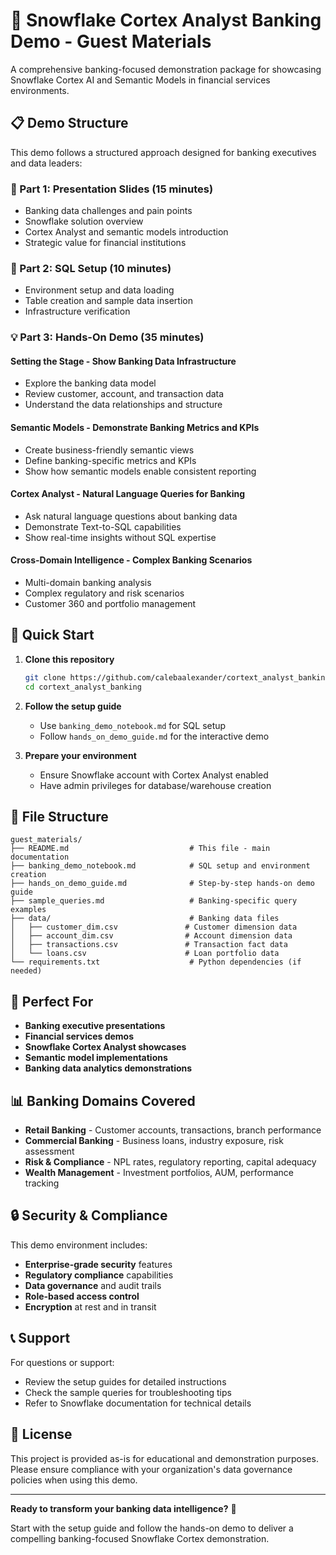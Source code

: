 # 🏦 Snowflake Cortex Analyst Banking Demo - Guest Materials

A comprehensive banking-focused demonstration package for showcasing Snowflake Cortex AI and Semantic Models in financial services environments.

## 📋 **Demo Structure**

This demo follows a structured approach designed for banking executives and data leaders:

### **🎯 Part 1: Presentation Slides (15 minutes)**
- Banking data challenges and pain points
- Snowflake solution overview  
- Cortex Analyst and semantic models introduction
- Strategic value for financial institutions

### **🔧 Part 2: SQL Setup (10 minutes)**
- Environment setup and data loading
- Table creation and sample data insertion
- Infrastructure verification

### **💡 Part 3: Hands-On Demo (35 minutes)**

#### **Setting the Stage - Show Banking Data Infrastructure**
- Explore the banking data model
- Review customer, account, and transaction data
- Understand the data relationships and structure

#### **Semantic Models - Demonstrate Banking Metrics and KPIs**
- Create business-friendly semantic views
- Define banking-specific metrics and KPIs
- Show how semantic models enable consistent reporting

#### **Cortex Analyst - Natural Language Queries for Banking**
- Ask natural language questions about banking data
- Demonstrate Text-to-SQL capabilities
- Show real-time insights without SQL expertise

#### **Cross-Domain Intelligence - Complex Banking Scenarios**
- Multi-domain banking analysis
- Complex regulatory and risk scenarios
- Customer 360 and portfolio management

## 🚀 **Quick Start**

1. **Clone this repository**
   ```bash
   git clone https://github.com/calebaalexander/cortext_analyst_banking.git
   cd cortext_analyst_banking
   ```

2. **Follow the setup guide**
   - Use `banking_demo_notebook.md` for SQL setup
   - Follow `hands_on_demo_guide.md` for the interactive demo

3. **Prepare your environment**
   - Ensure Snowflake account with Cortex Analyst enabled
   - Have admin privileges for database/warehouse creation

## 📁 **File Structure**

```
guest_materials/
├── README.md                           # This file - main documentation
├── banking_demo_notebook.md            # SQL setup and environment creation
├── hands_on_demo_guide.md              # Step-by-step hands-on demo guide
├── sample_queries.md                   # Banking-specific query examples
├── data/                               # Banking data files
│   ├── customer_dim.csv               # Customer dimension data
│   ├── account_dim.csv                # Account dimension data
│   ├── transactions.csv               # Transaction fact data
│   └── loans.csv                      # Loan portfolio data
└── requirements.txt                    # Python dependencies (if needed)
```

## 🎯 **Perfect For**

- **Banking executive presentations**
- **Financial services demos**
- **Snowflake Cortex Analyst showcases**
- **Semantic model implementations**
- **Banking data analytics demonstrations**

## 📊 **Banking Domains Covered**

- **Retail Banking** - Customer accounts, transactions, branch performance
- **Commercial Banking** - Business loans, industry exposure, risk assessment
- **Risk & Compliance** - NPL rates, regulatory reporting, capital adequacy
- **Wealth Management** - Investment portfolios, AUM, performance tracking

## 🔒 **Security & Compliance**

This demo environment includes:
- **Enterprise-grade security** features
- **Regulatory compliance** capabilities
- **Data governance** and audit trails
- **Role-based access control**
- **Encryption** at rest and in transit

## 📞 **Support**

For questions or support:
- Review the setup guides for detailed instructions
- Check the sample queries for troubleshooting tips
- Refer to Snowflake documentation for technical details

## 📄 **License**

This project is provided as-is for educational and demonstration purposes. Please ensure compliance with your organization's data governance policies when using this demo.

---

**Ready to transform your banking data intelligence?** 🚀

Start with the setup guide and follow the hands-on demo to deliver a compelling banking-focused Snowflake Cortex demonstration. 